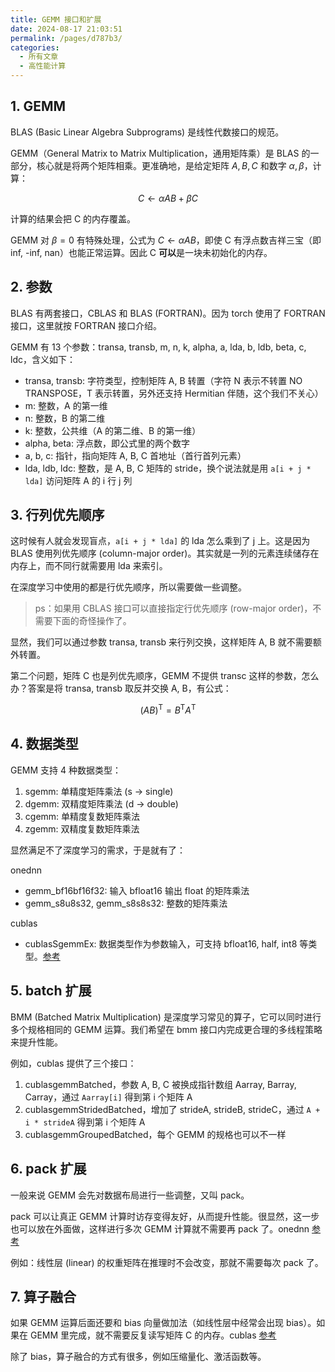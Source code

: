 ```yaml
---
title: GEMM 接口和扩展
date: 2024-08-17 21:03:51
permalink: /pages/d787b3/
categories:
  - 所有文章
  - 高性能计算
---
```


## 1. GEMM

BLAS (Basic Linear Algebra Subprograms) 是线性代数接口的规范。

GEMM（General Matrix to Matrix Multiplication，通用矩阵乘）是 BLAS 的一部分，核心就是将两个矩阵相乘。更准确地，是给定矩阵 $A, B, C$ 和数字 $\alpha, \beta$，计算：

$$C \leftarrow \alpha A B + \beta C$$

计算的结果会把 C 的内存覆盖。

GEMM 对 $\beta=0$ 有特殊处理，公式为 $C \leftarrow \alpha A B$，即使 C 有浮点数吉祥三宝（即 inf, -inf, nan）也能正常运算。因此 C **可以**是一块未初始化的内存。

## 2. 参数

BLAS 有两套接口，CBLAS 和 BLAS (FORTRAN)。因为 torch 使用了 FORTRAN 接口，这里就按 FORTRAN 接口介绍。

GEMM 有 13 个参数：transa, transb, m, n, k, alpha, a, lda, b, ldb, beta, c, ldc，含义如下：

- transa, transb: 字符类型，控制矩阵 A, B 转置（字符 N 表示不转置 NO TRANSPOSE，T 表示转置，另外还支持 Hermitian 伴随，这个我们不关心）
- m: 整数，A 的第一维
- n: 整数，B 的第二维
- k: 整数，公共维（A 的第二维、B 的第一维）
- alpha, beta: 浮点数，即公式里的两个数字
- a, b, c: 指针，指向矩阵 A, B, C 首地址（首行首列元素）
- lda, ldb, ldc: 整数，是 A, B, C 矩阵的 stride，换个说法就是用 `a[i + j * lda]` 访问矩阵 A 的 i 行 j 列

## 3. 行列优先顺序

这时候有人就会发现盲点，`a[i + j * lda]` 的 lda 怎么乘到了 j 上。这是因为 BLAS 使用列优先顺序 (column-major order)。其实就是一列的元素连续储存在内存上，而不同行就需要用 lda 来索引。

在深度学习中使用的都是行优先顺序，所以需要做一些调整。

> ps：如果用 CBLAS 接口可以直接指定行优先顺序 (row-major order)，不需要下面的奇怪操作了。

显然，我们可以通过参数 transa, transb 来行列交换，这样矩阵 A, B 就不需要额外转置。

第二个问题，矩阵 C 也是列优先顺序，GEMM 不提供 transc 这样的参数，怎么办？答案是将 transa, transb 取反并交换 A, B，有公式：

$$\displaystyle \left(AB\right)^{\mathrm {T} }=B^{\mathrm {T} }A^{\mathrm {T} }$$

## 4. 数据类型

GEMM 支持 4 种数据类型：

1. sgemm: 单精度矩阵乘法 (s -> single)
2. dgemm: 双精度矩阵乘法 (d -> double)
3. cgemm: 单精度复数矩阵乘法
4. zgemm: 双精度复数矩阵乘法

显然满足不了深度学习的需求，于是就有了：

onednn

- gemm_bf16bf16f32: 输入 bfloat16 输出 float 的矩阵乘法
- gemm_s8u8s32, gemm_s8s8s32: 整数的矩阵乘法

cublas

- cublasSgemmEx: 数据类型作为参数输入，可支持 bfloat16, half, int8 等类型。[参考](https://docs.nvidia.com/cuda/cublas/#cublas-t-gemmex)

## 5. batch 扩展

BMM (Batched Matrix Multiplication) 是深度学习常见的算子，它可以同时进行多个规格相同的 GEMM 运算。我们希望在 bmm 接口内完成更合理的多线程策略来提升性能。

例如，cublas 提供了三个接口：

1. cublasgemmBatched，参数 A, B, C 被换成指针数组 Aarray, Barray, Carray，通过 `Aarray[i]` 得到第 i 个矩阵 A
2. cublasgemmStridedBatched，增加了 strideA, strideB, strideC，通过 `A + i * strideA` 得到第 i 个矩阵 A
3. cublasgemmGroupedBatched，每个 GEMM 的规格也可以不一样

## 6. pack 扩展

一般来说 GEMM 会先对数据布局进行一些调整，又叫 pack。

pack 可以让真正 GEMM 计算时访存变得友好，从而提升性能。很显然，这一步也可以放在外面做，这样进行多次 GEMM 计算就不需要再 pack 了。onednn [参考](https://www.intel.com/content/www/us/en/developer/articles/technical/introducing-the-new-packed-apis-for-gemm.html)

例如：线性层 (linear) 的权重矩阵在推理时不会改变，那就不需要每次 pack 了。

## 7. 算子融合

如果 GEMM 运算后面还要和 bias 向量做加法（如线性层中经常会出现 bias）。如果在 GEMM 里完成，就不需要反复读写矩阵 C 的内存。cublas [参考](https://docs.nvidia.com/cuda/cublas/#cublasltepilogue-t)

除了 bias，算子融合的方式有很多，例如压缩量化、激活函数等。

